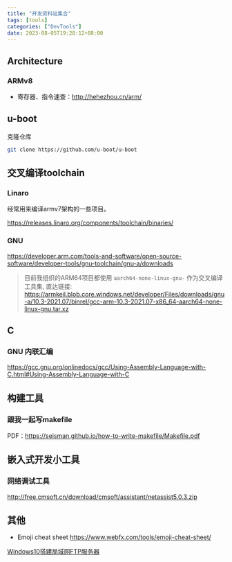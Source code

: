 ```yaml
---
title: "开发资料站集合"
tags: [tools]
categories: ["DevTools"]
date: 2023-08-05T19:28:12+08:00
---
```


## Architecture

### ARMv8

- 寄存器、指令速查：http://hehezhou.cn/arm/

## u-boot

克隆仓库
```sh
git clone https://github.com/u-boot/u-boot
```

## 交叉编译toolchain

### Linaro
经常用来编译armv7架构的一些项目。

https://releases.linaro.org/components/toolchain/binaries/

### GNU

https://developer.arm.com/tools-and-software/open-source-software/developer-tools/gnu-toolchain/gnu-a/downloads

> 目前我组织的ARM64项目都使用 `aarch64-none-linux-gnu-` 作为交叉编译工具集,
> 直达链接: https://armkeil.blob.core.windows.net/developer/Files/downloads/gnu-a/10.3-2021.07/binrel/gcc-arm-10.3-2021.07-x86_64-aarch64-none-linux-gnu.tar.xz
## C
### GNU 内联汇编
https://gcc.gnu.org/onlinedocs/gcc/Using-Assembly-Language-with-C.html#Using-Assembly-Language-with-C


## 构建工具

### 跟我一起写makefile

PDF：https://seisman.github.io/how-to-write-makefile/Makefile.pdf

## 嵌入式开发小工具

### 网络调试工具

http://free.cmsoft.cn/download/cmsoft/assistant/netassist5.0.3.zip

### 
## 其他
- Emoji cheat sheet
https://www.webfx.com/tools/emoji-cheat-sheet/

[Windows10搭建局域网FTP服务器](https://zhuanlan.zhihu.com/p/112249506)